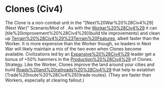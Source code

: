 # Clones (Civ4)

The Clone is a non-combat unit in the "[Next%20War%20%28Civ4%29](Next War)" Scenario/Mod of . As with the [Worker%20%28Civ4%29](Worker) it can [tile%20improvement%20%28Civ4%29](build tile improvements) and clean up [Terrain%20%28Civ4%29%23Terrain%20Features](fallout), albeit faster than the Worker. It is more expensive than the Worker though, so leaders in Next War will likely maintain a mix of the two even when Clones become available. Civilizations led by an [Expansive%20%28Civ4%29](Expansive) leader get a bonus of +50% hammers in the [Production%20%28Civ4%29](production) of Clones.
Strategy.
Like the Worker, Clones improve the land around your cities and build [Roads%20and%20railroads%20%28Civ4%29](roads) that help to establish [Trade%20route%20%28Civ4%29](trade routes). (They are faster than Workers, especially at clearing fallout.)